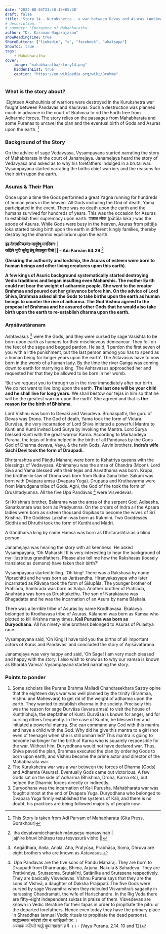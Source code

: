 ```yaml
---
date: '2024-08-03T23:50:15+05:30'
draft: false
title: 'Story 14 - Kurukshetra - a war between Devas and Asuras (Aṃśāvatāra Parvam)'
# description: ''
# summary: 'Emergence of Mahabharatha'
author: "Dr. Karanam Nagarajarao"
showReadingTime: true
ShareButtons: ["linkedin", "x", "facebook", "whatsapp"]
ShowToc: true
tags: 
    - Mahabharatha
cover:
    image: "mahabharatha/story14.png"
    hiddenInList: true
    caption: "https://en.wikipedia.org/wiki/Brahma"
---
```


### What is the story about?
 Eighteen Akshouhinis of warriors were destroyed in the Kurukshetra war fought between Pandavas and Kauravas. Such a destruction was planned much in advance in the court of Brahmaa to rid the Earth free from Adharmic forces. The story relies on the passages from Mahabharata and some Puranas to unravel the plan and the eventual birth of Gods and Asuras upon the earth. [^1]

### Background of the Story
On the advice of sage Vedavyasa, Vysampayana started narrating the story of Mahabharata in the court of Janamejaya. Janamejaya heard the story of Vedavyasa and asked as to why his forefathers indulged in a brutal war. Vysampayana started narrating the births chief warriors and the reasons for their birth upon the earth.

### Asuras & Their Plan
Once upon a time the Gods performed a great Yagna running for hundreds of human years in the heaven. All Gods including the God of death, Yama participated in the event. There was no death upon the earth and the humans survived for hundreds of years. This was the occasion for Asuras to establish their supremacy upon earth. पाताळ लोक (pātāḻa loka ) was the abode of Asuras. While Gods were busy in the heaven, Asuras from pātāḻa loka started taking birth upon the earth in different kingly families, thereby destroying the dharmic equilibrium upon the earth.

**इह देवत्वमिच्छन्तः मानुषेषु मनस्विनः |**    
**जज्ञिरे भुवि भूतेषु तेषु तेष्वसुरा विभो || – Adi Parvam 64.29 [^2]**  

**(Desiring the authority and lordship, the Asuras of esteem were born to human beings and other living creatures upon this earth).**

**A few kings of Asuric background systematically started destroying Vedic traditions and began insulting even Maharshis. The mother Earth could not bear the weight of adharmic people. She went to the creator Brahmaa and poured out her grievance before him. On the advice of Lord Shiva, Brahmaa asked all the Gods to take births upon the earth as human beings to counter the rise of adharma. The God Vishnu agreed to the proposal of Brahmaa and he assured other Gods that he would also take birth upon the earth to re-establish dharma upon the earth.**

### Aṃśāvatāranam
Ashtavasus [^3] were the Gods, and they were cursed by sage Vasishta to be born upon earth as humans for their mischievous demeanour. They fell on the feet of the sage and begged pardon. He said, ‘I pardon the first seven of you with a little punishment, but the last person among you has to spend as a human being for longer years upon the earth’. The Astavasus have to now born in the womb of a human lady. By the time the river Ganga was coming down to earth for marrying a king. The Ashtavasus approached her and requested her that they be allowed to be born in her womb.

‘But we request you to through us in the river immediately after our birth. We do not want to live long upon the earth. **The last one will be your child and he shall live for long years.** We shall bestow our tejas in him so that he will be the greatest warrior upon the earth’. She agreed and that is **the reason for the birth of Bhishma**.

Lord Vishnu was born to Devaki and Vasudeva. Bruhaspathi, the guru of Devas was Drona. The God of death, Yama took the form of Vidura. Durvāsa, the very incarnation of Lord Shiva initiated a powerful Mantra to Kunti and Kunti invited Lord Surya by invoking the Mantra. Lord Surya blessed Kunti with the great warrior Karna. According to Markandeya Purana, the tejas of Indra helped in the birth of all Pandavas by the Gods – God of Dharma devava, Vayu, & the twin Gods, Asvin brothers. **Indra’s wife Sachi Devi took the form of Draupadi.**

Dhritarashtra and Pāṇḍu Maharaj were born to Kshatriya queens with the blessings of Vedavyasa. Abhimanyu was the amsa of Chandra (Moon). Lord Siva and Yama blessed with their tejas and Asvatthama was born. Krupa, the brother-in-law of Drona was born from Rudra Gana tribe. Sakuni was born with Dvāpara amsa (Dvapara Yuga). Drupada and Kruthavarma were from Marudgana tribe of Gods. Agni, the God of fire took the form of Drushtadyumna. All the five Upa Pandavas [^4] were Visvedevas.

Sri Krishna’s brother, Balarama was the amsa of the serpent God, Adisesha. Sanatkumara was born as Pradyumna. On the orders of Indra all the Apsara ladies were born as sixteen thousand Gopikas to become the wives of Sri Krishna. The Goddess Lakshmi was born as Rukmini. Two Goddesses Siddhi and Dhruthi took the form of Kunthi and Mādri.

A Gandharva king by name Hamsa was born as Dhritarashtra as a blind person.

Janamejaya was hearing the story with all keenness. He asked Vysampayana, ‘Oh Maharshi! It is very interesting to hear the background of my illustrious grandfathers. Please also tell me how the Rakshasas (loosely translated as demons) have taken their birth?’

Vysampayana started telling. ‘Oh king! There was a Rakshasa by name Viprachitti and he was born as Jarāsandha. Hiranyakasyapa who later incarnated as Rāvaṇa took the form of Siśupāla. The younger brother of Prahlāda, Samhrāda was born as Salya. Another brother of Prahlāda, Anuhrāda was born as Drushtakethu. The son of Narakāsura was Bhagadatta and he was the incarnation of an Asura by name Bāṣkala.

There was a terrible tribe of Asuras by name Krodhavasa. Ekalavya belonged to Krodhavasa tribe of Asuras. Kālanemi was born as Kamsa who plotted to kill Krishna many times. **Kali Purusha was born as Duryodhana.** All his ninety-nine brothers belonged to Asuras of Pulastya race.

Vysampayana said, ‘Oh King! I have told you the births of all important actors of Kurus and Pandavas’ and concluded the story of Aṃśāvatārana.

Janamejaya was very happy and said, ‘Oh Sage! I am very much pleased and happy with the story. I also wish to know as to why our vamsa is known as Bharata Vamsa’. Vysampayana started narrating the story.

### Points to ponder
1. Some scholars like Purana Brahma Malladi Chandrasekhara Sastry opine that the eighteen days war was well planned by the trinity (Brahmaa, Vishnu and Mahesvara) to get rid of the weight of adharma upon the earth. They wanted to establish dharma in the society. Precisely this was the reason for sage Durvāsa (Isvara amsa) to visit the house of Kunthibhoja, the stepfather of Kunti. Durvāsa is known for anger, and for cursing others frequently. In the case of Kunthi, he blessed her and initiated a powerful mantra. She can command any God with this mantra and have a child with the God. Why did he give this mantra to a girl (not even of teenage) when she is still unmarried? This mantra is going to become harbinger for the birth of Karna who is squarely responsible for the war. Without him, Duryodhana would not have declared war. Thus, Shiva paved the plan, Brahmaa executed the plan by ordering Gods to born upon earth, and Vishnu become the prime actor and director of the Mahabharata war.
2. The Kurukshetra war was a war between the forces of Dharma (Gods) and Adharma (Asuras). Eventually Gods came out victorious. A few Gods sat on the side of Adharma (Bhishma, Drona, Karna etc), but helped the Dharmic forces directly or indirectly.
3. Duryodhana was the incarnation of Kali Purusha. Mahabharata war was fought almost at the end of Dvapara Yuga. Duryodhana who belonged to Dvapara Yuga firmly established the systems of Kali, and there is no doubt, his practices are being followed majority of people now.

[^1]: This Story is taken from Adi Parvam of Mahabharata (Gita Press, Gorakhpur)
[^2]: iha devatvamicchaṃtaḥ mānuṣeṣu manasvinaḥ |  
jajñire bhuvi bhūteṣu teṣu teṣvasurā vibho ||
[^3]: Angādhara, Anila, Anala, Aha, Pratyūṣa, Prabhāsa, Soma, Dhruva are eight brothers who are known as Astavasus.
[^4]: Upa Pandavas are the five sons of Pandu Maharaj. They are born to Draupadi from Dharmaraja, Bhima, Arjuna, Nakula & Sahadeva. They are Prativindya, Srutasoma, Srutakīrti, Satānīka and Srutasena respectively. They are basically Visvedevas. Vishnu Purana says that they are the sons of Vishvā, a daughter of Daksha Prajapati. The five Gods were cursed by sage Visvamitra when they ridiculed Visvamitra’s sagacity in harassing Chandramati, the wife of Harischandra. In the Rig Veda there are fifty-eight independent suktas in praise of them. Visvedevas are known in Vedic literature for their tapas in order to propitiate the pitru or the departed forefathers. Hence even today they have the primary place in Shraddhas (annual Vedic rituals to propitiate the dead persons).
श्राद्धेऽस्माकं भवेदंशो ह्येष नः काङ्क्षितो वरः ।    
अस्माकं कल्पिते श्राद्धे युष्मानग्रासनं ह वै ।। - (Vayu Purana. 2.14. 10 and 12)  